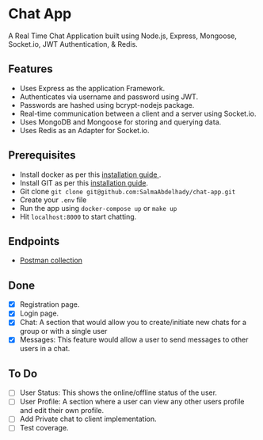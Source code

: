 # Chat App

A Real Time Chat Application built using Node.js, Express, Mongoose, Socket.io, JWT Authentication, & Redis.

## Features

- Uses Express as the application Framework.
- Authenticates via username and password using JWT.
- Passwords are hashed using bcrypt-nodejs package.
- Real-time communication between a client and a server using Socket.io.
- Uses MongoDB and Mongoose for storing and querying data.
- Uses Redis as an Adapter for Socket.io.

## Prerequisites

- Install docker as per this [installation guide ](https://docs.docker.com/compose/install/).
- Install GIT as per this [installation guide](https://git-scm.com/book/en/v2/Getting-Started-Installing-Git).
- Git clone `git clone git@github.com:SalmaAbdelhady/chat-app.git`
- Create your `.env` file
- Run the app using `docker-compose up`  or  `make up`
- Hit `localhost:8000` to start chatting.

## Endpoints

- [Postman collection](https://documenter.getpostman.com/view/3286293/S1M3wRQD?version=latest)

## Done 
- [x] Registration page.
- [x] Login page.
- [x] Chat: A section that would allow you to create/initiate new chats for a group or with a single user
- [x] Messages: This feature would allow a user to send messages to other users in a chat.

## To Do

- [ ] User Status: This shows the online/offline status of the user.
- [ ] User Profile: A section where a user can view any other users profile and edit their own profile.
- [ ] Add Private chat to client implementation.
- [ ] Test coverage.
